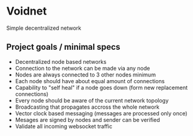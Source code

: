# Voidnet
Simple decentralized network

## Project goals / minimal specs
* Decentralized node based networks
* Connection to the network can be made via any node
* Nodes are always connected to 3 other nodes minimum
* Each node should have about equal amount of connections
* Capability to "self heal" if a node goes down (form new replacement connections)
* Every node should be aware of the current network topology
* Broadcasting that propagates accross the whole network
* Vector clock based messaging (messages are processed only once)
* Mesages are signed by nodes and sender can be verified
* Validate all incoming websocket traffic

